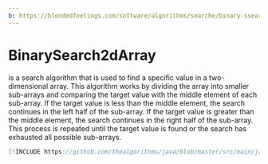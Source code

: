 ```yaml
---
b: https://blendedfeelings.com/software/algorithms/searche/binary-ssearch-2d-array-algorithm.md
---
```


# BinarySearch2dArray
is a search algorithm that is used to find a specific value in a two-dimensional array. This algorithm works by dividing the array into smaller sub-arrays and comparing the target value with the middle element of each sub-array. If the target value is less than the middle element, the search continues in the left half of the sub-array. If the target value is greater than the middle element, the search continues in the right half of the sub-array. This process is repeated until the target value is found or the search has exhausted all possible sub-arrays.

```java
[!INCLUDE https://github.com/thealgorithms/java/blob/master/src/main/java/com/thealgorithms/searches/BinarySearch2dArray.java]
```